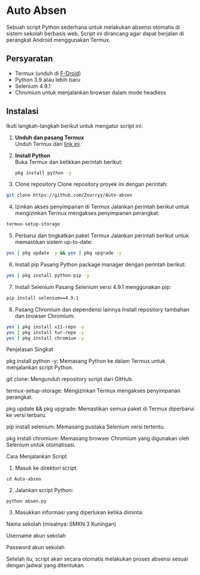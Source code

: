 # Auto Absen

Sebuah script Python sederhana untuk melakukan absensi otomatis di sistem sekolah berbasis web. Script ini dirancang agar dapat berjalan di perangkat Android menggunakan Termux.

## Persyaratan

- Termux (unduh di [F-Droid](https://f-droid.org/packages/com.termux/))
- Python 3.9 atau lebih baru
- Selenium 4.9.1
- Chromium untuk menjalankan browser dalam mode headless

## Instalasi

Ikuti langkah-langkah berikut untuk mengatur script ini:

1. **Unduh dan pasang Termux**  
   Unduh Termux dari [link ini](https://f-droid.org/packages/com.termux/).

2. **Install Python**  
   Buka Termux dan ketikkan perintah berikut:  
   ```bash
   pkg install python -y

3. Clone repository
Clone repository proyek ini dengan perintah:

```bash
git clone https://github.com/Zourryy/Auto-absen
```


4. Izinkan akses penyimpanan di Termux
Jalankan perintah berikut untuk mengizinkan Termux mengakses penyimpanan perangkat:

```bash
termux-setup-storage
```

5. Perbarui dan tingkatkan paket Termux
Jalankan perintah berikut untuk memastikan sistem up-to-date:

```bash
yes | pkg update -y && yes | pkg upgrade -y
```

6. Install pip
Pasang Python package manager dengan perintah berikut:

```bash
yes | pkg install python-pip -y
```

7. Install Selenium
Pasang Selenium versi 4.9.1 menggunakan pip:

```bash
pip install selenium==4.9.1
```

8. Pasang Chromium dan dependensi lainnya
Install repository tambahan dan browser Chromium:

```bash
yes | pkg install x11-repo -y
yes | pkg install tur-repo -y
yes | pkg install chromium -y
```


Penjelasan Singkat

pkg install python -y: Memasang Python ke dalam Termux untuk menjalankan script Python.

git clone: Mengunduh repository script dari GitHub.

termux-setup-storage: Mengizinkan Termux mengakses penyimpanan perangkat.

pkg update && pkg upgrade: Memastikan semua paket di Termux diperbarui ke versi terbaru.

pip install selenium: Memasang pustaka Selenium versi tertentu.

pkg install chromium: Memasang browser Chromium yang digunakan oleh Selenium untuk otomatisasi.


Cara Menjalankan Script

1. Masuk ke direktori script:

```
cd Auto-absen
```

2. Jalankan script Python:
```
python absen.py
```

3. Masukkan informasi yang diperlukan ketika diminta:

Nama sekolah (misalnya: SMKN 3 Kuningan)

Username akun sekolah

Password akun sekolah


Setelah itu, script akan secara otomatis melakukan proses absensi sesuai dengan jadwal yang ditentukan.
